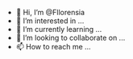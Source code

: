 - 👋 Hi, I’m @Fllorensia
- 👀 I’m interested in ...
- 🌱 I’m currently learning ...
- 💞️ I’m looking to collaborate on ...
- 📫 How to reach me ...

<!---
Fllorensia/Fllorensia is a ✨ special ✨ repository because its `README.md` (this file) appears on your GitHub profile.
You can click the Preview link to take a look at your changes.
--->

